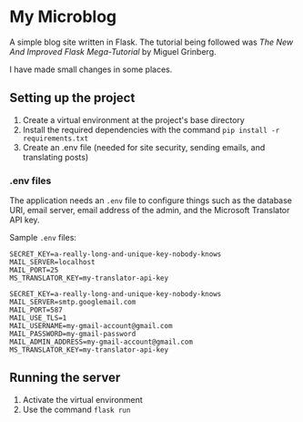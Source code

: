 # My Microblog

A simple blog site written in Flask. The tutorial being followed was *The New And Improved Flask Mega-Tutorial* by Miguel Grinberg.

I have made small changes in some places.

## Setting up the project
1. Create a virtual environment at the project's base directory
2. Install the required dependencies with the command
`pip install -r requirements.txt`
3. Create an .env file (needed for site security, sending emails, and translating posts)

### .env files 
The application needs an `.env` file to configure things such as the database URI, email server, email address of the admin, and the Microsoft Translator API key.

Sample `.env` files:

```env
SECRET_KEY=a-really-long-and-unique-key-nobody-knows
MAIL_SERVER=localhost
MAIL_PORT=25
MS_TRANSLATOR_KEY=my-translator-api-key
```

```env
SECRET_KEY=a-really-long-and-unique-key-nobody-knows
MAIL_SERVER=smtp.googlemail.com
MAIL_PORT=587
MAIL_USE_TLS=1
MAIL_USERNAME=my-gmail-account@gmail.com
MAIL_PASSWORD=my-gmail-password
MAIL_ADMIN_ADDRESS=my-gmail-account@gmail.com
MS_TRANSLATOR_KEY=my-translator-api-key
```

## Running the server
1. Activate the virtual environment
2. Use the command `flask run`
